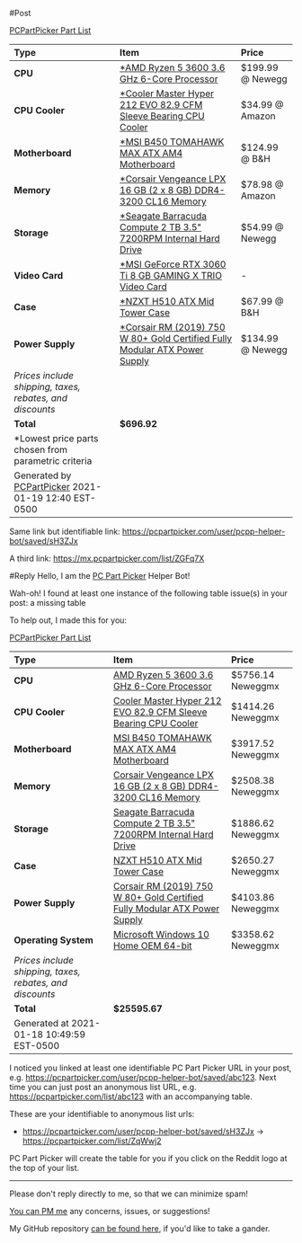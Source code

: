 #Post

[PCPartPicker Part List](https://pcpartpicker.com/list/ZqWwj2)

Type|Item|Price
:----|:----|:----
**CPU** | [\*AMD Ryzen 5 3600 3.6 GHz 6-Core Processor](https://pcpartpicker.com/product/9nm323/amd-ryzen-5-3600-36-thz-6-core-processor-100-100000031box) | $199.99 @ Newegg 
**CPU Cooler** | [\*Cooler Master Hyper 212 EVO 82.9 CFM Sleeve Bearing CPU Cooler](https://pcpartpicker.com/product/hmtCmG/cooler-master-cpu-cooler-rr212e20pkr2) | $34.99 @ Amazon 
**Motherboard** | [\*MSI B450 TOMAHAWK MAX ATX AM4 Motherboard](https://pcpartpicker.com/product/jcYQzy/msi-b450-tomahawk-max-atx-am4-motherboard-b450-tomahawk-max) | $124.99 @ B&H 
**Memory** | [\*Corsair Vengeance LPX 16 GB (2 x 8 GB) DDR4-3200 CL16 Memory](https://pcpartpicker.com/product/p6RFf7/corsair-memory-cmk16gx4m2b3200c16) | $78.98 @ Amazon 
**Storage** | [\*Seagate Barracuda Compute 2 TB 3.5" 7200RPM Internal Hard Drive](https://pcpartpicker.com/product/mwrYcf/seagate-barracuda-computer-2-tb-35-7200rpm-internal-hard-drive-st2000dm008) | $54.99 @ Newegg 
**Video Card** | [\*MSI GeForce RTX 3060 Ti 8 GB GAMING X TRIO Video Card](https://pcpartpicker.com/product/wnZzK8/msi-geforce-rtx-3060-ti-8-gb-gaming-x-trio-video-card-rtx-3060-ti-gaming-x-trio) |-
**Case** | [\*NZXT H510 ATX Mid Tower Case](https://pcpartpicker.com/product/6Cyqqs/nzxt-h510-atx-mid-tower-case-ca-h510b-w1) | $67.99 @ B&H 
**Power Supply** | [\*Corsair RM (2019) 750 W 80+ Gold Certified Fully Modular ATX Power Supply](https://pcpartpicker.com/product/6Y66Mp/corsair-rm-2019-750-w-80-gold-certified-fully-modular-atx-power-supply-cp-9020195-na) | $134.99 @ Newegg 
 | *Prices include shipping, taxes, rebates, and discounts* |
 | **Total** | **$696.92**
 | \*Lowest price parts chosen from parametric criteria |
 | Generated by [PCPartPicker](https://pcpartpicker.com) 2021-01-19 12:40 EST-0500 |


Same link but identifiable link: https://pcpartpicker.com/user/pcpp-helper-bot/saved/sH3ZJx

A third link: https://mx.pcpartpicker.com/list/ZGFq7X

#Reply
Hello, I am the [PC Part Picker](https://pcpartpicker.com) Helper Bot!

Wah-oh! I found at least one instance of the following table issue(s) in your post: a missing table

To help out, I made this for you:

[PCPartPicker Part List](https://mx.pcpartpicker.com/list/ZGFq7X)

Type|Item|Price
:----|:----|:----
 **CPU** | [AMD Ryzen 5 3600 3.6 GHz 6-Core Processor](https://pcpartpicker.com/product/9nm323/amd-ryzen-5-3600-36-thz-6-core-processor-100-100000031box) | $5756.14 Neweggmx
 **CPU Cooler** | [Cooler Master Hyper 212 EVO 82.9 CFM Sleeve Bearing CPU Cooler](https://pcpartpicker.com/product/hmtCmG/cooler-master-cpu-cooler-rr212e20pkr2) | $1414.26 Neweggmx
 **Motherboard** | [MSI B450 TOMAHAWK MAX ATX AM4 Motherboard](https://pcpartpicker.com/product/jcYQzy/msi-b450-tomahawk-max-atx-am4-motherboard-b450-tomahawk-max) | $3917.52 Neweggmx
 **Memory** | [Corsair Vengeance LPX 16 GB (2 x 8 GB) DDR4-3200 CL16 Memory](https://pcpartpicker.com/product/p6RFf7/corsair-memory-cmk16gx4m2b3200c16) | $2508.38 Neweggmx
 **Storage** | [Seagate Barracuda Compute 2 TB 3.5" 7200RPM Internal Hard Drive](https://pcpartpicker.com/product/mwrYcf/seagate-barracuda-computer-2-tb-35-7200rpm-internal-hard-drive-st2000dm008) | $1886.62 Neweggmx
 **Case** | [NZXT H510 ATX Mid Tower Case](https://pcpartpicker.com/product/6Cyqqs/nzxt-h510-atx-mid-tower-case-ca-h510b-w1) | $2650.27 Neweggmx
 **Power Supply** | [Corsair RM (2019) 750 W 80+ Gold Certified Fully Modular ATX Power Supply](https://pcpartpicker.com/product/6Y66Mp/corsair-rm-2019-750-w-80-gold-certified-fully-modular-atx-power-supply-cp-9020195-na) | $4103.86 Neweggmx
 **Operating System** | [Microsoft Windows 10 Home OEM 64-bit](https://pcpartpicker.com/product/wtgPxr/microsoft-os-kw900140) | $3358.62 Neweggmx
 *Prices include shipping, taxes, rebates, and discounts* | 
 | **Total** | **$25595.67** | 
 Generated at 2021-01-18 10:49:59 EST-0500 |  |

I noticed you linked at least one identifiable PC Part Picker URL in your post, 
e.g. https://pcpartpicker.com/user/pcpp-helper-bot/saved/abc123. 
Next time you can just post an anonymous list URL, e.g. https://pcpartpicker.com/list/abc123 with an accompanying table.

These are your identifiable to anonymous list urls:

* https://pcpartpicker.com/user/pcpp-helper-bot/saved/sH3ZJx &#8594; https://pcpartpicker.com/list/ZqWwj2


PC Part Picker will create the table for you if you click on the Reddit logo at the top of your list.

---
Please don't reply directly to me, so that we can minimize spam! 

[You can PM me](https://www.reddit.com/message/compose/?to=pcpp-helper-bot) any concerns, issues, or suggestions!

My GitHub repository [can be found here](https://github.com/william-ingold/pcpp-helper-bot), if you'd like to take a gander.